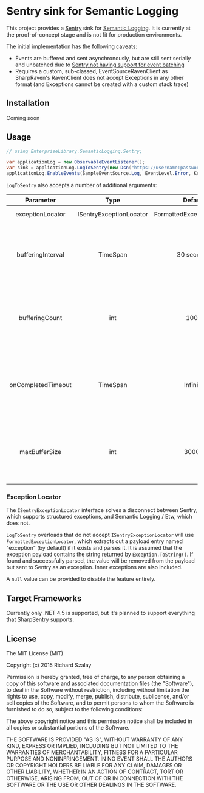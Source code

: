 Sentry sink for Semantic Logging
=====================

This project provides a [Sentry](https://github.com/getsentry/sentry) sink for [Semantic Logging](https://github.com/mspnp/semantic-logging). It is currently at the proof-of-concept stage and is not fit for production environments.

The initial implementation has the following caveats:

- Events are buffered and sent asynchronously, but are still sent serially and unbatched due to [Sentry not having support for event batching]()
- Requires a custom, sub-classed, EventSourceRavenClient as SharpRaven's RavenClient does not accept Exceptions in any other format (and Exceptions cannot be created with a custom stack trace)

## Installation

Coming soon

## Usage

```csharp
// using EnterpriseLibrary.SemanticLogging.Sentry;

var applicationLog = new ObservableEventListener();
var sink = applicationLog.LogToSentry(new Dsn("https://username:password@app.getsentry.com/12345"));
applicationLog.EnableEvents(SampleEventSource.Log, EventLevel.Error, Keywords.All);
```



`LogToSentry` also accepts a number of additional arguments:

| Parameter | Type | Default | Usage |
| :-------: | :--: | :-----: | :---- |
| exceptionLocator | ISentryExceptionLocator | FormattedExceptionLocator | See below
| bufferingInterval | TimeSpan | 30 seconds |  The interval after which buffered events are flushed |
| bufferingCount | int | 1000 | The number of buffered events that triggered a flush |
| onCompletedTimeout | TimeSpan | Infinite | The amount of grace time granted during the shutdown process |
| maxBufferSize | int | 30000 | The total number of events that can be buffered in memory

### Exception Locator

The `ISentryExceptionLocator` interface solves a disconnect between Sentry, which supports structured exceptions, and Semantic Logging / Etw, which does not.

`LogToSentry` overloads that do not accept `ISentryExceptionLocator` will use `FormattedExceptionLocator`, which extracts out a payload entry named "exception" (by default) if it exists and parses it. It is assumed that the exception payload contains the string returned by `Exception.ToString()`. If found and successfully parsed, the value will be removed from the payload but sent to Sentry as an exception. Inner exceptions are also included.

A `null` value can be provided to disable the feature entirely.

## Target Frameworks

Currently only .NET 4.5 is supported, but it's planned to support everything that SharpSentry supports.

## License

The MIT License (MIT)

Copyright (c) 2015 Richard Szalay

Permission is hereby granted, free of charge, to any person obtaining a copy
of this software and associated documentation files (the "Software"), to deal
in the Software without restriction, including without limitation the rights
to use, copy, modify, merge, publish, distribute, sublicense, and/or sell
copies of the Software, and to permit persons to whom the Software is
furnished to do so, subject to the following conditions:

The above copyright notice and this permission notice shall be included in all
copies or substantial portions of the Software.

THE SOFTWARE IS PROVIDED "AS IS", WITHOUT WARRANTY OF ANY KIND, EXPRESS OR
IMPLIED, INCLUDING BUT NOT LIMITED TO THE WARRANTIES OF MERCHANTABILITY,
FITNESS FOR A PARTICULAR PURPOSE AND NONINFRINGEMENT. IN NO EVENT SHALL THE
AUTHORS OR COPYRIGHT HOLDERS BE LIABLE FOR ANY CLAIM, DAMAGES OR OTHER
LIABILITY, WHETHER IN AN ACTION OF CONTRACT, TORT OR OTHERWISE, ARISING FROM,
OUT OF OR IN CONNECTION WITH THE SOFTWARE OR THE USE OR OTHER DEALINGS IN THE
SOFTWARE.